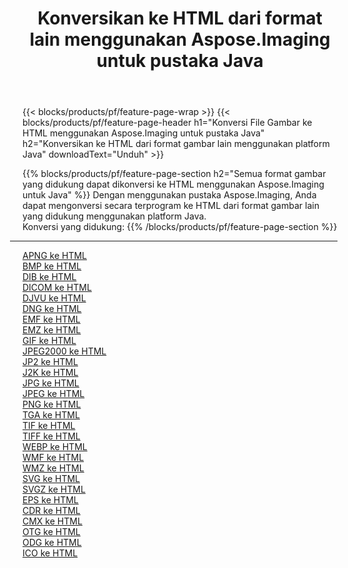 ﻿---
title: Konversikan ke HTML dari format lain menggunakan Aspose.Imaging untuk pustaka Java 
weight: 3920
url: /id/java/conversion/to/html 
lang: id
langdirlevel: 2
locales: zh-hans,ja,it,ru,de,es,fr,nl,id,lt,pl,pt,vi,tr,ko,zh-hant,ar,hi,th,sv,cs,uk,he
description: Menggunakan Aspose.Imaging Anda dapat mengonversi ke HTML dari format lain menggunakan Java
---

{{< blocks/products/pf/feature-page-wrap >}}
{{< blocks/products/pf/feature-page-header h1="Konversi File Gambar ke HTML menggunakan Aspose.Imaging untuk pustaka Java" h2="Konversikan ke HTML dari format gambar lain menggunakan platform Java" downloadText="Unduh" >}}


{{% blocks/products/pf/feature-page-section  h2="Semua format gambar yang didukung dapat dikonversi ke HTML menggunakan Aspose.Imaging untuk Java" %}}
Dengan menggunakan pustaka Aspose.Imaging, Anda dapat mengonversi secara terprogram ke HTML dari format gambar lain yang didukung menggunakan platform Java.
<br/>
Konversi yang didukung:
{{% /blocks/products/pf/feature-page-section %}}
<div class="container-fluid productfamilypage bg-gray">
    <div class="convertypes bg-gray agp-content section">
        <div class="container">
		<hr style="margin-left:-20px;"/>
		<div class="row other-converters">
		    <div class='col-md-2 other-converter remove-lp remove-rp'><a href="/imaging/id/java/conversion/apng-to-html" >APNG ke HTML</a></div>
<div class='col-md-2 other-converter remove-lp remove-rp'><a href="/imaging/id/java/conversion/bmp-to-html" >BMP ke HTML</a></div>
<div class='col-md-2 other-converter remove-lp remove-rp'><a href="/imaging/id/java/conversion/dib-to-html" >DIB ke HTML</a></div>
<div class='col-md-2 other-converter remove-lp remove-rp'><a href="/imaging/id/java/conversion/dicom-to-html" >DICOM ke HTML</a></div>
<div class='col-md-2 other-converter remove-lp remove-rp'><a href="/imaging/id/java/conversion/djvu-to-html" >DJVU ke HTML</a></div>
<div class='col-md-2 other-converter remove-lp remove-rp'><a href="/imaging/id/java/conversion/dng-to-html" >DNG ke HTML</a></div>
<div class='col-md-2 other-converter remove-lp remove-rp'><a href="/imaging/id/java/conversion/emf-to-html" >EMF ke HTML</a></div>
<div class='col-md-2 other-converter remove-lp remove-rp'><a href="/imaging/id/java/conversion/emz-to-html" >EMZ ke HTML</a></div>
<div class='col-md-2 other-converter remove-lp remove-rp'><a href="/imaging/id/java/conversion/gif-to-html" >GIF ke HTML</a></div>
<div class='col-md-2 other-converter remove-lp remove-rp'><a href="/imaging/id/java/conversion/jpeg2000-to-html" >JPEG2000 ke HTML</a></div>
<div class='col-md-2 other-converter remove-lp remove-rp'><a href="/imaging/id/java/conversion/jp2-to-html" >JP2 ke HTML</a></div>
<div class='col-md-2 other-converter remove-lp remove-rp'><a href="/imaging/id/java/conversion/j2k-to-html" >J2K ke HTML</a></div>
<div class='col-md-2 other-converter remove-lp remove-rp'><a href="/imaging/id/java/conversion/jpg-to-html" >JPG ke HTML</a></div>
<div class='col-md-2 other-converter remove-lp remove-rp'><a href="/imaging/id/java/conversion/jpeg-to-html" >JPEG ke HTML</a></div>
<div class='col-md-2 other-converter remove-lp remove-rp'><a href="/imaging/id/java/conversion/png-to-html" >PNG ke HTML</a></div>
<div class='col-md-2 other-converter remove-lp remove-rp'><a href="/imaging/id/java/conversion/tga-to-html" >TGA ke HTML</a></div>
<div class='col-md-2 other-converter remove-lp remove-rp'><a href="/imaging/id/java/conversion/tif-to-html" >TIF ke HTML</a></div>
<div class='col-md-2 other-converter remove-lp remove-rp'><a href="/imaging/id/java/conversion/tiff-to-html" >TIFF ke HTML</a></div>
<div class='col-md-2 other-converter remove-lp remove-rp'><a href="/imaging/id/java/conversion/webp-to-html" >WEBP ke HTML</a></div>
<div class='col-md-2 other-converter remove-lp remove-rp'><a href="/imaging/id/java/conversion/wmf-to-html" >WMF ke HTML</a></div>
<div class='col-md-2 other-converter remove-lp remove-rp'><a href="/imaging/id/java/conversion/wmz-to-html" >WMZ ke HTML</a></div>
<div class='col-md-2 other-converter remove-lp remove-rp'><a href="/imaging/id/java/conversion/svg-to-html" >SVG ke HTML</a></div>
<div class='col-md-2 other-converter remove-lp remove-rp'><a href="/imaging/id/java/conversion/svgz-to-html" >SVGZ ke HTML</a></div>
<div class='col-md-2 other-converter remove-lp remove-rp'><a href="/imaging/id/java/conversion/eps-to-html" >EPS ke HTML</a></div>
<div class='col-md-2 other-converter remove-lp remove-rp'><a href="/imaging/id/java/conversion/cdr-to-html" >CDR ke HTML</a></div>
<div class='col-md-2 other-converter remove-lp remove-rp'><a href="/imaging/id/java/conversion/cmx-to-html" >CMX ke HTML</a></div>
<div class='col-md-2 other-converter remove-lp remove-rp'><a href="/imaging/id/java/conversion/otg-to-html" >OTG ke HTML</a></div>
<div class='col-md-2 other-converter remove-lp remove-rp'><a href="/imaging/id/java/conversion/odg-to-html" >ODG ke HTML</a></div>
<div class='col-md-2 other-converter remove-lp remove-rp'><a href="/imaging/id/java/conversion/ico-to-html" >ICO ke HTML</a></div>
                </div>
        </div>
    </div>
</div>
<br/>

